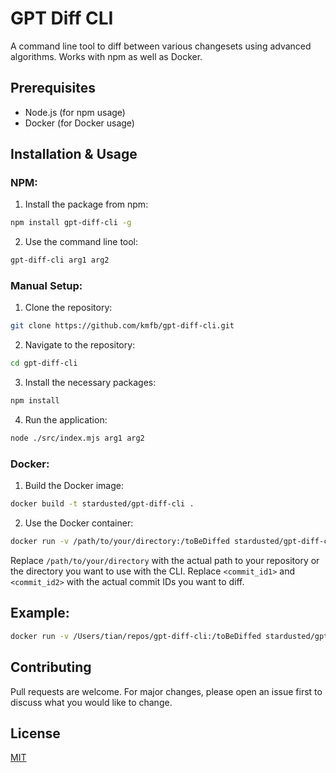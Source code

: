 # GPT Diff CLI

A command line tool to diff between various changesets using advanced algorithms. Works with npm as well as Docker.

## Prerequisites
- Node.js (for npm usage)
- Docker (for Docker usage)

## Installation & Usage

### NPM:

1. Install the package from npm:

```bash
npm install gpt-diff-cli -g
```

2. Use the command line tool:

```bash
gpt-diff-cli arg1 arg2
```

### Manual Setup:

1. Clone the repository:

```bash
git clone https://github.com/kmfb/gpt-diff-cli.git
```

2. Navigate to the repository:

```bash
cd gpt-diff-cli
```

3. Install the necessary packages:

```bash
npm install
```

4. Run the application:

```bash
node ./src/index.mjs arg1 arg2
```

### Docker:

1. Build the Docker image:

```bash
docker build -t stardusted/gpt-diff-cli .
```

2. Use the Docker container:

```bash
docker run -v /path/to/your/directory:/toBeDiffed stardusted/gpt-diff-cli <commit_id1> <commit_id2>
```

Replace `/path/to/your/directory` with the actual path to your repository or the directory you want to use with the CLI. Replace `<commit_id1>` and `<commit_id2>` with the actual commit IDs you want to diff.

## Example:

```bash
docker run -v /Users/tian/repos/gpt-diff-cli:/toBeDiffed stardusted/gpt-diff-cli a309fc20cf85e4273fd9777df72e683ab3d13b32 6a365a532b7b6c04e86834ae21104eac677712f1
```

## Contributing

Pull requests are welcome. For major changes, please open an issue first to discuss what you would like to change.

## License

[MIT](https://choosealicense.com/licenses/mit/)